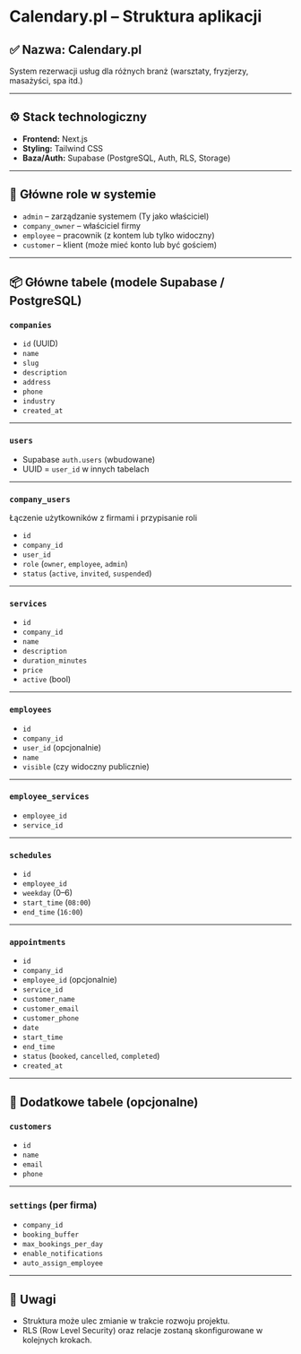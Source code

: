 # Calendary.pl – Struktura aplikacji

## ✅ Nazwa: Calendary.pl

System rezerwacji usług dla różnych branż (warsztaty, fryzjerzy, masażyści, spa itd.)

---

## ⚙️ Stack technologiczny

- **Frontend:** Next.js
- **Styling:** Tailwind CSS
- **Baza/Auth:** Supabase (PostgreSQL, Auth, RLS, Storage)

---

## 🎯 Główne role w systemie

- `admin` – zarządzanie systemem (Ty jako właściciel)
- `company_owner` – właściciel firmy
- `employee` – pracownik (z kontem lub tylko widoczny)
- `customer` – klient (może mieć konto lub być gościem)

---

## 📦 Główne tabele (modele Supabase / PostgreSQL)

### `companies`

- `id` (UUID)
- `name`
- `slug`
- `description`
- `address`
- `phone`
- `industry`
- `created_at`

---

### `users`

- Supabase `auth.users` (wbudowane)
- UUID = `user_id` w innych tabelach

---

### `company_users`

Łączenie użytkowników z firmami i przypisanie roli

- `id`
- `company_id`
- `user_id`
- `role` (`owner`, `employee`, `admin`)
- `status` (`active`, `invited`, `suspended`)

---

### `services`

- `id`
- `company_id`
- `name`
- `description`
- `duration_minutes`
- `price`
- `active` (bool)

---

### `employees`

- `id`
- `company_id`
- `user_id` (opcjonalnie)
- `name`
- `visible` (czy widoczny publicznie)

---

### `employee_services`

- `employee_id`
- `service_id`

---

### `schedules`

- `id`
- `employee_id`
- `weekday` (0–6)
- `start_time` (`08:00`)
- `end_time` (`16:00`)

---

### `appointments`

- `id`
- `company_id`
- `employee_id` (opcjonalnie)
- `service_id`
- `customer_name`
- `customer_email`
- `customer_phone`
- `date`
- `start_time`
- `end_time`
- `status` (`booked`, `cancelled`, `completed`)
- `created_at`

---

## 🧾 Dodatkowe tabele (opcjonalne)

### `customers`

- `id`
- `name`
- `email`
- `phone`

---

### `settings` (per firma)

- `company_id`
- `booking_buffer`
- `max_bookings_per_day`
- `enable_notifications`
- `auto_assign_employee`

---

## 📌 Uwagi

- Struktura może ulec zmianie w trakcie rozwoju projektu.
- RLS (Row Level Security) oraz relacje zostaną skonfigurowane w kolejnych krokach.
